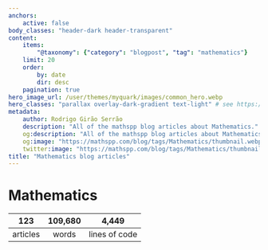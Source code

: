 ```yaml
---
anchors:
    active: false
body_classes: "header-dark header-transparent"
content:
    items:
        "@taxonomy": {"category": "blogpost", "tag": "mathematics"}
    limit: 20
    order:
        by: date
        dir: desc
    pagination: true
hero_image_url: /user/themes/myquark/images/common_hero.webp
hero_classes: "parallax overlay-dark-gradient text-light" # see https://demo.getgrav.org/blog-skeleton/blog/hero-classes
metadata:
    author: Rodrigo Girão Serrão
    description: "All of the mathspp blog articles about Mathematics."
    og:description: "All of the mathspp blog articles about Mathematics."
    og:image: "https://mathspp.com/blog/tags/Mathematics/thumbnail.webp"
    twitter:image: "https://mathspp.com/blog/tags/Mathematics/thumbnail.webp"
title: "Mathematics blog articles"
---
```



# Mathematics


<table class="stats-table">
    <thead>
        <tr>
            <th style="text-align: center;">123</th>
            <th style="text-align: center;">109,680</th>
            <th style="text-align: center;">4,449</th>
        </tr>
    </thead>
    <tbody>
        <tr>
            <td style="text-align: center;">articles</td>
            <td style="text-align: center;">words</td>
            <td style="text-align: center;">lines of code</td>
        </tr>
    </tbody>
</table>